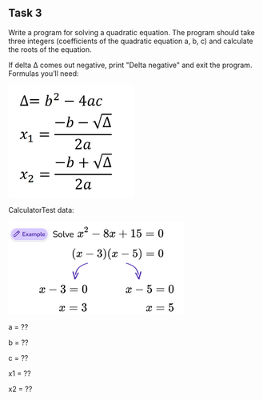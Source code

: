 
## Task 3

Write a program for solving a quadratic equation. The program should take three integers
(coefficients of the quadratic equation a, b, c) and calculate the roots of the
equation.

If delta ∆ comes out negative, print "Delta negative" and exit the program.
Formulas you’ll need:

![img.png](img.png)

CalculatorTest data:

![img_1.png](img_1.png)

a = ??

b = ??

c = ??

x1 = ??

x2 = ??


